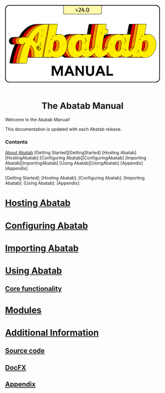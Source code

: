<!--
  This is the home page of the Abatab Manual.
-->

<div align="center">

  <img src="../images/Logo/logo-man.png" alt="Abatab Manual" width="512">
  <br>
  <br>
  <h1>
    The Abatab Manual
  </h1>

</div>

Welcome to the Abatab Manual!

This documentation is updated with each Abatab release.

### Contents

[About Abatab][AboutAbatab]
[Getting Started][GettingStarted]
[Hosting Abatab][HostingAbatab]
[Configuring Abatab][ConfiguringAbatab]
[Importing Abatab][ImportingAbatab]
[Using Abatab][UsingAbatab]
[Appendix][Appendix]

<!-- Reference Links -->
[AbatabUrl]: https://github.com/spectrum-health-systems/Abatab
[AvatarUrl]: https://www.ntst.com/Offerings/myAvatar

[AboutAbatab]: ./manAboutAbatab.md

[About Abatab]: ./manHostingAbatab.md
[Getting Started]:
[Hosting Abatab]:
[Configuring Abatab]:
[Importing Abatab]:
[Using Abatab]:
[Appendix]:

# [Hosting Abatab](manHostingAbatab.md)
<!--Overview
    Hosting with Nestmart
    Self-hosting step by step-->

# [Configuring Abatab](manConfiguringAbatab.md)
<!--Overview
    List of local settings-->

# [Importing Abatab](manImportingAbatab.md)
<!--Overview-->

# [Using Abatab](manUsingAbatab.md)
<!--Overview
    ScriptLink-->

## [Core functionality](manCoreFunctionality.md)
<!--Overview
    Logging-->

# [Modules](manModule.md)
<!--Overview
    Common
    Progress Note
    Prototype
    Quick Medication Order
    Testing
    Modifying existing modules
    Creating new modules-->

# [Additional Information](manAdditionalInformation.md)

## [Source code](manSourceCode.md)
<!--Overview-->

## [DocFX](manDocFx.md)
<!--Overview-->

## [Appendix](manAppendix.md)
<!--Overview
    OptionObject
    Script Parameter
    ScriptLink-->
